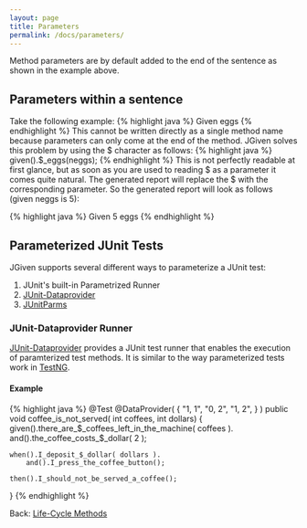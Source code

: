 ```yaml
---
layout: page
title: Parameters
permalink: /docs/parameters/
---
```


Method parameters are by default added to the end of the sentence as shown in the example above.

## Parameters within a sentence

Take the following example:
{% highlight java %}
Given <neggs> eggs
{% endhighlight %}
This cannot be written directly as a single method name because parameters can only come at the end of the method.
JGiven solves this problem by using the $ character as follows:
{% highlight java %}
given().$_eggs(neggs);
{% endhighlight %}
This is not perfectly readable at first glance, but as soon as you are used to reading $ as a parameter it comes quite natural.
The generated report will replace the $ with the corresponding parameter.
So the generated report will look as follows (given neggs is 5):

{% highlight java %}
Given 5 eggs
{% endhighlight %}

## Parameterized JUnit Tests

JGiven supports several different ways to parameterize a JUnit test:

1. JUnit's built-in Parametrized Runner
1. [JUnit-Dataprovider](https://github.com/TNG/junit-dataprovider)
1. [JUnitParms](https://code.google.com/p/junitparams/)

### JUnit-Dataprovider Runner

[JUnit-Dataprovider](https://github.com/TNG/junit-dataprovider) provides a JUnit test runner that enables the execution of paramterized test methods.
It is similar to the way parameterized tests work in [TestNG](http://testng.org).

#### Example

{% highlight java %}
@Test
@DataProvider( {
    "1, 1",
    "0, 2",
    "1, 2",
} )
public void coffee_is_not_served( int coffees, int dollars) {
    given().there_are_$_coffees_left_in_the_machine( coffees ).
        and().the_coffee_costs_$_dollar( 2 );

    when().I_deposit_$_dollar( dollars ).
        and().I_press_the_coffee_button();

    then().I_should_not_be_served_a_coffee();
}
{% endhighlight %}

Back: [Life-Cycle Methods]({{site.baseurl}}/docs/lifecycle/)